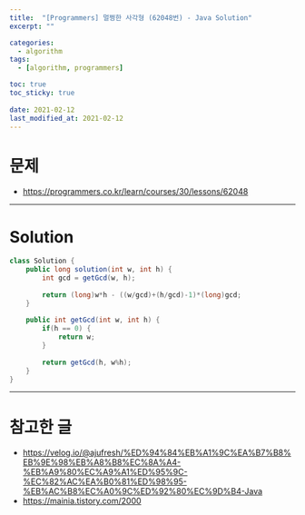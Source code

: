 ```yaml
---
title:  "[Programmers] 멀쩡한 사각형 (62048번) - Java Solution"
excerpt: ""

categories:
  - algorithm
tags:
  - [algorithm, programmers]

toc: true
toc_sticky: true
 
date: 2021-02-12
last_modified_at: 2021-02-12
---
```


# 문제
- https://programmers.co.kr/learn/courses/30/lessons/62048

---

# Solution

``` java
class Solution {    
    public long solution(int w, int h) {
        int gcd = getGcd(w, h);
        
        return (long)w*h - ((w/gcd)+(h/gcd)-1)*(long)gcd;
    }
    
    public int getGcd(int w, int h) {
        if(h == 0) {
            return w;
        }
        
        return getGcd(h, w%h);
    }
}
```

---

# 참고한 글

- https://velog.io/@ajufresh/%ED%94%84%EB%A1%9C%EA%B7%B8%EB%9E%98%EB%A8%B8%EC%8A%A4-%EB%A9%80%EC%A9%A1%ED%95%9C-%EC%82%AC%EA%B0%81%ED%98%95-%EB%AC%B8%EC%A0%9C%ED%92%80%EC%9D%B4-Java
- https://mainia.tistory.com/2000